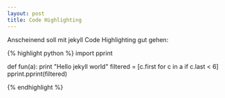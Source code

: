 ```yaml
---
layout: post
title: Code Highlighting
---
```


Anscheinend soll mit jekyll Code Highlighting gut gehen:

{% highlight python %}
import pprint

def fun(a):
    print "Hello jekyll world"
    filtered = [c.first for c in a if c.last < 6]
    pprint.pprint(filtered)

{% endhighlight %}
